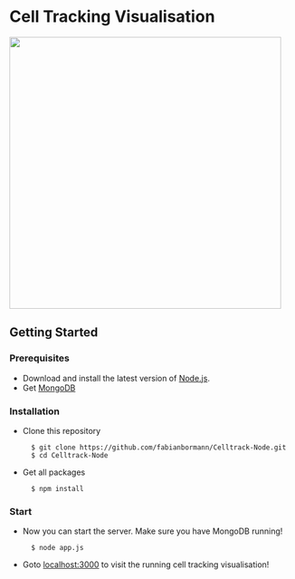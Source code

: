# Cell Tracking Visualisation

<img src="https://cloud.githubusercontent.com/assets/1525818/12359148/1c34d2ba-bbb1-11e5-9e4b-80fe7f6f3ea3.png" width="480">

## Getting Started

### Prerequisites

* Download and install the latest version of [Node.js](https://nodejs.org/en/).
* Get [MongoDB](https://www.mongodb.org/) 

### Installation 

* Clone this repository

		$ git clone https://github.com/fabianbormann/Celltrack-Node.git
		$ cd Celltrack-Node
	
* Get all packages

		$ npm install

### Start 

* Now you can start the server. Make sure you have MongoDB running!

		$ node app.js

* Goto [localhost:3000](http://localhost:3000/) to visit the running cell tracking visualisation!
